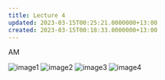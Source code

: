 ```yaml
---
title: Lecture 4
updated: 2023-03-15T00:25:21.0000000+13:00
created: 2023-03-15T00:18:33.0000000+13:00
---
```


AM

![image1](../../../../resources/1b69f6f994f6427a9138e003cb24c28b.png)
![image2](../../../../resources/4c25b7b599194168960f80a04651f2af.png)
![image3](../../../../resources/86d807f58270417fafd677b853af131a.png)
![image4](../../../../resources/6e7d9ba2c4b64f8fad11872f15fc7c04.png)
